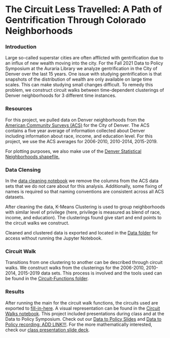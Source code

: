 # The Circuit Less Travelled: A Path of Gentrification Through Colorado Neighborhoods

### Introduction
Large so-called superstar cities are often afflicted with gentrification due to an influx of new wealth moving into the city. For the Fall 2021 Data to Policy Symposium at the Auraria Library we analyze gentrification in the City of Denver over the last 15 years. One issue with studying gentrification is that snapshots of the distribution of wealth are only available on large time scales. This can make studying small changes difficult. To remedy this problem, we construct circuit walks between time-dependent clusterings of Denver neighborhoods for 3 different time instances.

### Resources
For this project, we pulled data on Denver neighborhoods from the [American Community Surveys (ACS)](https://github.com/wgrewe/D2P-Optimization-Fall-2021/tree/main/Data) for the City of Denver. The ACS contains a five year average of information collected about Denver including information about race, income, and education level. For this project, we use the ACS averages for 2006-2010, 2010-2014, 2015-2019.

For plotting purposes, we also make use of the [Denver Statistical Neighborhoods shapefile.](https://github.com/wgrewe/D2P-Optimization-Fall-2021/tree/main/Data)

### Data Clensing
In the [data cleaning notebook](https://github.com/wgrewe/D2P-Optimization-Fall-2021/blob/main/Data/Survey%20Data%20Cleaning.ipynb) we remove the columns from the ACS data sets that we do not care about for this analysis. Additionally, some fixing of names is required so that naming conventions are consistent across all ACS datasets.

After cleaning the data, K-Means Clustering is used to group neighborhoods with similar level of privilege (here, privilege is measured as blend of race, income, and education). The clusterings found give start and end points to the circuit walks we construct. 

Cleaned and clustered data is exported and located in the [Data folder](https://github.com/wgrewe/D2P-Optimization-Fall-2021/tree/main/Data) for access without running the Jupyter Notebook.

### Circuit Walk
Transitions from one clustering to another can be described through circuit walks. We construct walks from the clusterings for the 2006-2010, 2010-2014, 2015-2019 data sets. This process is involved and the tools used can be found in the [Circuit-Functions folder](https://github.com/wgrewe/D2P-Optimization-Fall-2021/tree/main/Circuit-Functions).

### Results
After running the main for the circuit walk functions, the circuits used are exported to [fill-in-here](https://github.com/wgrewe/D2P-Optimization-Fall-2021/). A visual representation can be found in the [Circuit Walks notebook](https://github.com/wgrewe/D2P-Optimization-Fall-2021/blob/main/Circuit%20Walks.ipynb). This project included presentations during class and at the Data to Policy Symposium. Check out our [Data to Policy Slides](https://github.com/wgrewe/D2P-Optimization-Fall-2021/blob/main/Presentations/The%20Circuit%20Less%20Travelled_%20A%20Path%20of%20Gentrification%20Through%20Colorado%20Neighborhoods%20D2P.pptx) and [Data to Policy recording: ADD LINK!!!](https://github.com/wgrewe/D2P-Optimization-Fall-2021/). For the more mathematically interested, check our [class presentation slide deck](https://github.com/wgrewe/D2P-Optimization-Fall-2021/blob/main/Presentations/The%20Circuit%20Less%20Travelled_%20A%20Path%20of%20Gentrification%20Through%20Colorado%20Neighborhoods%20Final%20Presentation.pptx).
